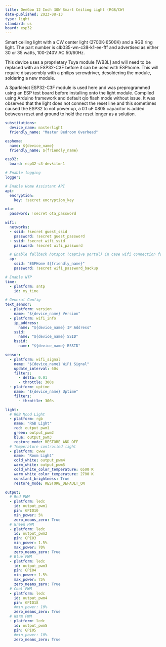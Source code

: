 ```yaml
---
title: OeeGoo 12 Inch 30W Smart Ceiling Light (RGB/CW)
date-published: 2023-08-13
type: light
standard: us
board: esp32
---
```


Smart ceiling light with a CW center light (2700K-6500K) and a RGB ring light. The part number is clb035-wn-c38-k1-ee-fff and advertised as either 30 or 35 watts, 100-240V AC 50/60Hz.

This device uses a proprietary Tuya module [WB3L] and will need to be replaced with an ESP32-C3F before it can be used with ESPhome. This will require disassembly with a philips screwdriver, desoldering the module, soldering a new module.

A Sparkleiot ESP32-C3F module is used here and was preprogrammed using an ESP test board before installing onto the light module. Compiled using Arduino framework and default qio flash mode without issue. It was observed that the light does not connect the reset line and this sometimes caused the ESP32 to not power up, a 0.1 uF 0805 capacitor is added between reset and ground to hold the reset longer as a solution.

```yaml
substitutions:
  device_name: masterlight
  friendly_name: "Master Bedroom Overhead"

esphome:
  name: ${device_name}
  friendly_name: ${friendly_name}

esp32:
  board: esp32-c3-devkitm-1

# Enable logging
logger:

# Enable Home Assistant API
api:
  encryption:
    key: !secret encryption_key

ota:
  password: !secret ota_password

wifi:
  networks:
  - ssid: !secret guest_ssid
    password: !secret guest_password
  - ssid: !secret wifi_ssid
    password: !secret wifi_password

  # Enable fallback hotspot (captive portal) in case wifi connection fails
  ap:
    ssid: "ESPHome ${friendly_name}"
    password: !secret wifi_password_backup

# Enable NTP
time:
  - platform: sntp
    id: my_time

# General Config
text_sensor:
  - platform: version
    name: "${device_name} Version"
  - platform: wifi_info
    ip_address:
      name: "${device_name} IP Address"
    ssid:
      name: "${device_name} SSID"
    bssid:
      name: "${device_name} BSSID"

sensor:
  - platform: wifi_signal
    name: "${device_name} WiFi Signal"
    update_interval: 60s
    filters:
      - delta: 0.01
      - throttle: 300s
  - platform: uptime
    name: "${device_name} Uptime"
    filters:
      - throttle: 300s

light:
  # RGB Mood Light
  - platform: rgb
    name: "RGB Light"
    red: output_pwm1
    green: output_pwm2
    blue: output_pwm3
    restore_mode: RESTORE_AND_OFF
  # Temperature controlled light
  - platform: cwww
    name: "Room Light"
    cold_white: output_pwm4
    warm_white: output_pwm5
    cold_white_color_temperature: 6500 K
    warm_white_color_temperature: 2700 K
    constant_brightness: True
    restore_mode: RESTORE_DEFAULT_ON

output:
  # Red PWM
  - platform: ledc
    id: output_pwm1
    pin: GPIO10
    min_power: 5%
    zero_means_zero: True
  # Green PWM
  - platform: ledc
    id: output_pwm2
    pin: GPIO3
    min_power: 1.5%
    max_power: 70%
    zero_means_zero: True
  # Blue PWM
  - platform: ledc
    id: output_pwm3
    pin: GPIO4
    min_power: 1.5%
    max_power: 75%
    zero_means_zero: True
  # Cool PWM
  - platform: ledc
    id: output_pwm4
    pin: GPIO18
    #min_power: 10%
    zero_means_zero: True
  # Warm PWM
  - platform: ledc
    id: output_pwm5
    pin: GPIO5
    #min_power: 10%
    zero_means_zero: True
